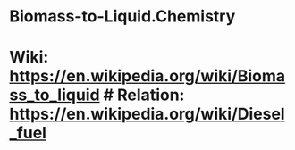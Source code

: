 # Biomass-to-Liquid.Chemistry
# Wiki: https://en.wikipedia.org/wiki/Biomass_to_liquid # Relation: https://en.wikipedia.org/wiki/Diesel_fuel
